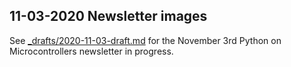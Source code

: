 ## 11-03-2020 Newsletter images

See [_drafts/2020-11-03-draft.md](../../_drafts/2020-11-03-draft.md) for the November 3rd Python on Microcontrollers newsletter in progress.
